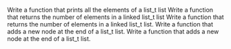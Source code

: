 Write a function that prints all the elements of a list_t list
Write a function that returns the number of elements in a linked list_t list
Write a function that returns the number of elements in a linked list_t list.
Write a function that adds a new node at the end of a list_t list.
Write a function that adds a new node at the end of a list_t list.
